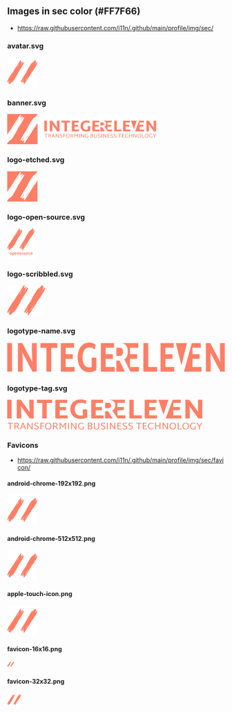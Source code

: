 ## Images in sec color (#FF7F66)

* https://raw.githubusercontent.com/i11n/.github/main/profile/img/sec/

### avatar.svg

<img
  alt="integereleven logo in secondary color"
  height="70"
  src="avatar.svg"
/>

### banner.svg

<img
  alt="integereleven banner in secondary color"
  height="70"
  src="banner.svg"
/>

### logo-etched.svg

<img
  alt="integereleven etched logo in secondary color"
  height="70"
  src="logo-etched.svg"
/>

### logo-open-source.svg

<img
  alt="integereleven open source logo in secondary color"
  height="70"
  src="logo-open-source.svg"
/>

### logo-scribbled.svg

<img
  alt="integereleven scribbled logo in secondary color"
  height="70"
  src="logo-scribbled.svg"
/>

### logotype-name.svg

<img
  alt="integereleven name logotype in secondary color"
  height="70"
  src="logotype-name.svg"
/>

### logotype-tag.svg

<img
  alt="integereleven tagline logotype in secondary color"
  height="70"
  src="logotype-tag.svg"
/>

### Favicons 

* https://raw.githubusercontent.com/i11n/.github/main/profile/img/sec/favicon/

#### android-chrome-192x192.png

<img
  alt="integereleven android icon (192x192) in secondary color"
  height="70"
  src="./favicon/android-chrome-192x192.png"
/>

#### android-chrome-512x512.png

<img
  alt="integereleven android icon (512x512) in secondary color"
  height="70"
  src="./favicon/android-chrome-512x512.png"
/>

#### apple-touch-icon.png

<img
  alt="integereleven apple touch icon in secondary color"
  height="70"
  src="./favicon/apple-touch-icon.png"
/>

#### favicon-16x16.png

<img
  alt="integereleven favicon (16x16) in secondary color"
  height="16"
  src="./favicon/favicon-16x16.png"
/>

#### favicon-32x32.png

<img
  alt="integereleven favicon (32x32) in secondary color"
  height="32"
  src="./favicon/favicon-32x32.png"
/>
